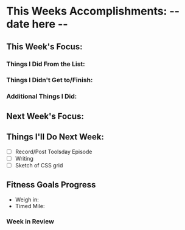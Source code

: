 # This Weeks Accomplishments: -- date here --

## This Week's Focus:

### Things I Did From the List:

### Things I Didn't Get to/Finish:

### Additional Things I Did:

## Next Week's Focus:

## Things I'll Do Next Week:

- [ ] Record/Post Toolsday Episode
- [ ] Writing
- [ ] Sketch of CSS grid

## Fitness Goals Progress

- Weigh in:
- Timed Mile:

### Week in Review
